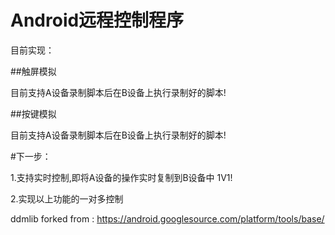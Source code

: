 # Android远程控制程序

目前实现：

##触屏模拟

目前支持A设备录制脚本后在B设备上执行录制好的脚本!

##按键模拟

目前支持A设备录制脚本后在B设备上执行录制好的脚本!

#下一步：

1.支持实时控制,即将A设备的操作实时复制到B设备中 1V1!

2.实现以上功能的一对多控制


ddmlib forked from : https://android.googlesource.com/platform/tools/base/
